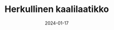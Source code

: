 ---
title: "Herkullinen kaalilaatikko"
image: "https://users.vegaanihaaste.fi/sites/default/files/styles/recipe_thumbnail/public/2022-01/herkullinen-kaalilaatikko.jpg?itok=XKRKj1TS"
date: 2024-01-17
receipt_url: "https://vegaanihaaste.fi/reseptit/herkullinen-kaalilaatikko"
---
